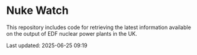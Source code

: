 # Nuke Watch

This repository includes code for retrieving the latest information available on the output of EDF nuclear power plants in the UK.

Last updated: 2025-06-25 09:19
